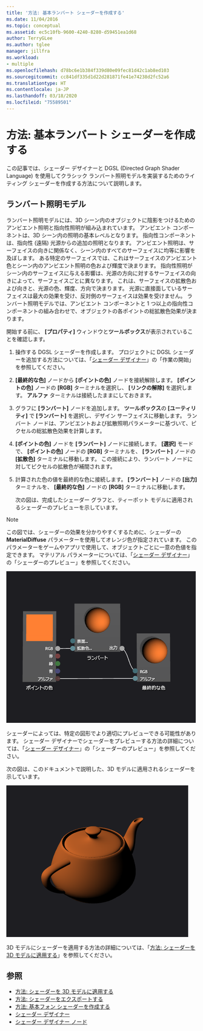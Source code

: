 ```yaml
---
title: '方法: 基本ランバート シェーダーを作成する'
ms.date: 11/04/2016
ms.topic: conceptual
ms.assetid: ec5c10fb-9600-4240-8280-d59451ea1d68
author: TerryGLee
ms.author: tglee
manager: jillfra
ms.workload:
- multiple
ms.openlocfilehash: d78bc6e1b384f339d80e09fec81d42c1ab8ed103
ms.sourcegitcommit: cc841df335d1d22d281871fe41e74238d2fc52a6
ms.translationtype: HT
ms.contentlocale: ja-JP
ms.lasthandoff: 03/18/2020
ms.locfileid: "75589501"
---
```

# <a name="how-to-create-a-basic-lambert-shader"></a>方法: 基本ランバート シェーダーを作成する

この記事では、シェーダー デザイナーと DGSL (Directed Graph Shader Language) を使用してクラシック ランバート照明モデルを実装するためのライティング シェーダーを作成する方法について説明します。

## <a name="the-lambert-lighting-model"></a>ランバート照明モデル

ランバート照明モデルには、3D シーン内のオブジェクトに陰影をつけるためのアンビエント照明と指向性照明が組み込まれています。 アンビエント コンポーネントは、3D シーン内の照明の基本レベルとなります。 指向性コンポーネントは、指向性 (遠隔) 光源からの追加の照明となります。 アンビエント照明は、サーフェイスの向きに関係なく、シーン内のすべてのサーフェイスに均等に影響を及ぼします。 ある特定のサーフェイスでは、これはサーフェイスのアンビエント色とシーン内のアンビエント照明の色および輝度で決まります。 指向性照明がシーン内のサーフェイスに与える影響は、光源の方向に対するサーフェイスの向きによって、サーフェイスごとに異なります。 これは、サーフェイスの拡散色および向きと、光源の色、輝度、方向で決まります。 光源に直接面しているサーフェイスは最大の効果を受け、反対側のサーフェイスは効果を受けません。 ランバート照明モデルでは、アンビエント コンポーネントと 1 つ以上の指向性コンポーネントの組み合わせで、オブジェクトの各ポイントの総拡散色効果が決まります。

開始する前に、 **[プロパティ]** ウィンドウと**ツールボックス**が表示されていることを確認します。

1. 操作する DGSL シェーダーを作成します。 プロジェクトに DGSL シェーダーを追加する方法については、「[シェーダー デザイナー](../designers/shader-designer.md)」の「作業の開始」を参照してください。

2. **[最終的な色]** ノードから **[ポイントの色]** ノードを接続解除します。 **[ポイントの色]** ノードの **[RGB]** ターミナルを選択し、 **[リンクの解除]** を選択します。 **アルファ** ターミナルは接続したままにしておきます。

3. グラフに **[ランバート]** ノードを追加します。 **ツールボックス**の **[ユーティリティ]** で **[ランバート]** を選択し、デザイン サーフェイスに移動します。 ランバート ノードは、アンビエントおよび拡散照明パラメーターに基づいて、ピクセルの総拡散色効果を計算します。

4. **[ポイントの色]** ノードを **[ランバート]** ノードに接続します。 **[選択]** モードで、 **[ポイントの色]** ノードの **[RGB]** ターミナルを、 **[ランバート]** ノードの **[拡散色]** ターミナルに移動します。 この接続により、ランバート ノードに対してピクセルの拡散色が補間されます。

5. 計算された色の値を最終的な色に接続します。 **[ランバート]** ノードの **[出力]** ターミナルを、 **[最終的な色]** ノードの **[RGB]** ターミナルに移動します。

   次の図は、完成したシェーダー グラフと、ティーポット モデルに適用されるシェーダーのプレビューを示しています。

> [!NOTE]
> この図では、シェーダーの効果を分かりやすくするために、シェーダーの **MaterialDiffuse** パラメーターを使用してオレンジ色が指定されています。 このパラメーターをゲームやアプリで使用して、オブジェクトごとに一意の色値を指定できます。 マテリアル パラメーターについては、「[シェーダー デザイナー](../designers/shader-designer.md)」の「シェーダーのプレビュー」を参照してください。

![シェーダー グラフとその効果のプレビュー。](../designers/media/digit-lambert-effect-graph.png)

シェーダーによっては、特定の図形でより適切にプレビューできる可能性があります。 シェーダー デザイナーでシェーダーをプレビューする方法の詳細については、「[シェーダー デザイナー](../designers/shader-designer.md)」の「シェーダーのプレビュー」を参照してください。

次の図は、このドキュメントで説明した、3D モデルに適用されるシェーダーを示しています。

![モデルに適用されたランバート光源。](../designers/media/digit-lambert-effect-result.png)

3D モデルにシェーダーを適用する方法の詳細については、「[方法: シェーダーを 3D モデルに適用する](../designers/how-to-apply-a-shader-to-a-3-d-model.md)」を参照してください。

## <a name="see-also"></a>参照

- [方法: シェーダーを 3D モデルに適用する](../designers/how-to-apply-a-shader-to-a-3-d-model.md)
- [方法: シェーダーをエクスポートする](../designers/how-to-export-a-shader.md)
- [方法: 基本フォン シェーダーを作成する](../designers/how-to-create-a-basic-phong-shader.md)
- [シェーダー デザイナー](../designers/shader-designer.md)
- [シェーダー デザイナー ノード](../designers/shader-designer-nodes.md)
